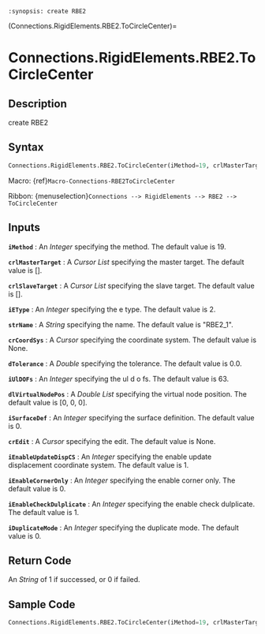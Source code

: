 ```{module} Connections.RigidElements.RBE2.ToCircleCenter()
:synopsis: create RBE2
```

(Connections.RigidElements.RBE2.ToCircleCenter)=

# Connections.RigidElements.RBE2.ToCircleCenter

## Description

create RBE2

## Syntax

```python
Connections.RigidElements.RBE2.ToCircleCenter(iMethod=19, crlMasterTarget=[], crlSlaveTarget=[], iEType=2, strName="RBE2_1", crCoordSys=None, dTolerance=0.0, iUlDOFs=63, dlVirtualNodePos=[0, 0, 0], iSurfaceDef=0, crEdit=None, iEnableUpdateDispCS=1, iEnableCornerOnly=0, iEnableCheckDulplicate=1, iDuplicateMode=0)
```

Macro: {ref}`Macro-Connections-RBE2ToCircleCenter`

Ribbon: {menuselection}`Connections --> RigidElements --> RBE2 --> ToCircleCenter`

## Inputs

**`iMethod`**
: An _Integer_ specifying the method. The default value is 19.

**`crlMasterTarget`**
: A _Cursor List_ specifying the master target. The default value is [].

**`crlSlaveTarget`**
: A _Cursor List_ specifying the slave target. The default value is [].

**`iEType`**
: An _Integer_ specifying the e type. The default value is 2.

**`strName`**
: A _String_ specifying the name. The default value is "RBE2_1".

**`crCoordSys`**
: A _Cursor_ specifying the coordinate system. The default value is None.

**`dTolerance`**
: A _Double_ specifying the tolerance. The default value is 0.0.

**`iUlDOFs`**
: An _Integer_ specifying the ul d o fs. The default value is 63.

**`dlVirtualNodePos`**
: A _Double List_ specifying the virtual node position. The default value is [0, 0, 0].

**`iSurfaceDef`**
: An _Integer_ specifying the surface definition. The default value is 0.

**`crEdit`**
: A _Cursor_ specifying the edit. The default value is None.

**`iEnableUpdateDispCS`**
: An _Integer_ specifying the enable update displacement coordinate system. The default value is 1.

**`iEnableCornerOnly`**
: An _Integer_ specifying the enable corner only. The default value is 0.

**`iEnableCheckDulplicate`**
: An _Integer_ specifying the enable check dulplicate. The default value is 1.

**`iDuplicateMode`**
: An _Integer_ specifying the duplicate mode. The default value is 0.

## Return Code

An _String_ of 1 if successed, or 0 if failed.

## Sample Code

```python
Connections.RigidElements.RBE2.ToCircleCenter(iMethod=19, crlMasterTarget=[], crlSlaveTarget=[], iEType=2, strName="RBE2_1", crCoordSys=None, dTolerance=0.0, iUlDOFs=63, dlVirtualNodePos=[0, 0, 0], iSurfaceDef=0, crEdit=None, iEnableUpdateDispCS=1, iEnableCornerOnly=0, iEnableCheckDulplicate=1, iDuplicateMode=0)
```

